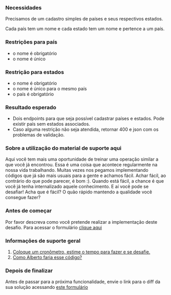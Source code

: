 ### **Necessidades**

Precisamos de um cadastro simples de países e seus respectivos estados.

Cada país tem um nome e cada estado tem um nome e pertence a um país.

### **Restrições para país**

*   o nome é obrigatório
*   o nome é único

### **Restrição para estados**

*   o nome é obrigatório
*   o nome é único para o mesmo país
*   o país é obrigatório

### **Resultado esperado**

*   Dois endpoints para que seja possível cadastrar países e estados. Pode existir país sem estados associados.
*   Caso alguma restrição não seja atendida, retornar 400 e json com os problemas de validação.

### **Sobre a utilização do material de suporte aqui**

Aqui você tem mais uma oportunidade de treinar uma operação similar a que você já encontrou. Essa é uma coisa que acontece regularmente na nossa vida trabalhando. Muitas vezes nos pegamos implementando códigos que já são mais usuais para a gente e achamos fácil. Achar fácil, ao contrário do que pode parecer, é bom :). Quando está fácil, a chance é que você já tenha internalizado aquele conhecimento. E aí você pode se desafiar! Acha que é fácil? O quão rápido mantendo a qualidade você consegue fazer?

### Antes de começar

Por favor descreva como você pretende realizar a implementação deste desafio. Para acessar o formulário [clique aqui](https://forms.gle/J3ZpzrZ3NppXUZ3t7)

### **Informações de suporte geral**

1.  [Coloque um cronômetro, estime o tempo para fazer e se desafie.](https://youtu.be/rEit6ssZYBw)
2.  [Como Alberto faria esse código?](https://youtu.be/rEit6ssZYBw)

### Depois de finalizar

Antes de passar para a próxima funcionalidade, envie o link para o diff da sua solução acessando [este formulário](https://forms.gle/beXvFuHAwU3GnuMT6)

